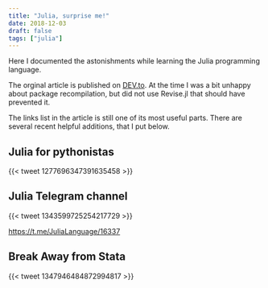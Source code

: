 ```yaml
---
title: "Julia, surprise me!"
date: 2018-12-03
draft: false
tags: ["julia"]
---
```


Here I documented the astonishments while learning the Julia programming
language.

<!--more-->

The orginal article is published on [DEV.to](https://dev.to/epogrebnyak/julialang-and-surprises---what-im-learning-with-a-new-programming-language--21df).
At the time  I was a bit unhappy about package recompilation, but did not 
use Revise.jl that should have prevented it.

The links list in the article is still one of its most useful parts.
There are several recent helpful additions, that I put below.

## Julia for pythonistas

{{< tweet 1277696347391635458 >}}

## Julia Telegram channel 

{{< tweet 1343599725254217729 >}}

<https://t.me/JuliaLanguage/16337>

## Break Away from Stata

{{< tweet 1347946484872994817 >}}